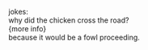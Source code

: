 jokes:  
why did the chicken cross the road?  
{more info}  
because it would be a fowl proceeding.  